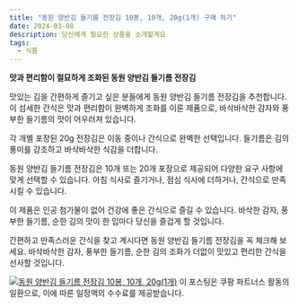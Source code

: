 ```yaml
---
title: "동원 양반김 들기름 전장김 10봉, 10개, 20g(1개) 구매 하기"
date: 2024-03-08
description: 당신에게 필요한 상품을 소개할게요
tags:
  - 식품
---
```

**맛과 편리함이 절묘하게 조화된 동원 양반김 들기름 전장김**

맛있는 김을 간편하게 즐기고 싶은 분들에게 동원 양반김 들기름 전장김을 추천합니다. 이 섬세한 간식은 맛과 편리함이 완벽하게 조화를 이룬 제품으로, 바삭바삭한 감자와 풍부한 들기름의 맛이 어우러져 있습니다.

각 개별 포장된 20g 전장김은 이동 중이나 간식으로 완벽한 선택입니다. 들기름은 김의 풍미를 강조하고 바삭바삭한 식감을 더합니다.

동원 양반김 들기름 전장김은 10개 또는 20개 포장으로 제공되어 다양한 요구 사항에 맞게 선택할 수 있습니다. 아침 식사로 즐기거나, 점심 식사에 더하거나, 간식으로 만족시킬 수 있습니다.

이 제품은 인공 첨가물이 없어 건강에 좋은 간식으로 즐길 수 있습니다. 바삭한 감자, 풍부한 들기름, 순한 김의 맛이 한 입마다 당신을 즐겁게 할 것입니다.

간편하고 만족스러운 간식을 찾고 계시다면 동원 양반김 들기름 전장김을 꼭 체크해 보세요. 바삭바삭한 감자, 풍부한 들기름, 순한 김의 조화가 더없이 맛있고 편리한 간식을 선사할 것입니다.


[![동원 양반김 들기름 전장김 10봉, 10개, 20g(1개)](https://i.imgur.com/81F7uro.png#center)](https://link.coupang.com/re/AFFSDP?lptag=AF5033054&pageKey=7844157760&itemId=21362453663&vendorItemId=86058585340&traceid=V0-153-61948d60f5eb8c64&clickBeacon=KFvvtknkdIzTiMkbKAMz-OOKLvmUp5JiJjMhAuKeCrd1YJ2mQh3GPtwQgFZnqX8y7ulAaygMfbZK975AkubvAXLRxsPlDDUkNk1O4eD9IldQwOtjjKSu4A166HYF73GMzTdYfSvIAVruDaCrOBFNWMTjALzeak98j0TJpw8BlfcSK1jb8iRI-ObdjS6Amdab7t7RIADHkUVqOMdDuJQPLVg3ff6xZxi_0p_1u1wk4Boqzl1KRKNTRHhNc7VpNyxJrU5d79QqCzEVbsrePPnl9g9vYb9_LdWNc22S0KyRMTOVp6yuz8WsXOObFNKjTIOFue9K0e4terA3PGDa8ivW_GRk0r5vewpXJgn5qSxKHeK53eAQtIpTcjlOwAQ1uFgVND__E8rqbx0KDNLSYIgndxwJSMoRLlZ7DJSbcb3B3m65XcfagqXK_TOHe4DflkEsAI8UsB5HEoXfMJ6wxOOLRfByp3cD3wh5w7EXeMgf_BwEgDzWOo-IIZnylWEydL8CKl6MfaQJns2DGT9BI0KTIv4tfQeZILU6bP4pwX8suY9e8sfU_mYhw5WulRCrNxRvYkjGADZ9a1V56hgDRD5E8ZxM48CEJRpWKW1h0OYoSa0oVqc7JWBKEE7rj3PmG6381qLZ2g-WdekJv5v5E9B-pkwLgkZ_PNCwis70dZLlulq-5FuUGiGuhg9hVdkLGdJTpQE7TMRaKxPpAe4mjEqwDGBCENXHPpojnLBZs_Hr0wCvXmq5b34daibLzmYq_pfk66jOvYl_cMyOKXNXrnuQoKwFW3x-cF4owwGJwg5cMCgW7Dp0uiwwtJctWybf68B09o4-tulFg3CwOcjZ0MRv2qc1wfQLDxc5PFGzX5AwVtknG5-7cY9-lZSIhgbt_3YPTPTMYij9E2VWREN_2bFlzasT4BYLt_FcZt1XhA6bjbOwL5M-iIsqfz1K38zRK7Auw3Yt1VG5ExekJ2SnPQ5PVvoz-7SX_11d1MOBcQMr_WjBdw%3D%3D&requestid=20240308220402205051885580&token=31850C%7CMIXED)
이 포스팅은 쿠팡 파트너스 활동의 일환으로, 이에 따른 일정액의 수수료를 제공받습니다.


